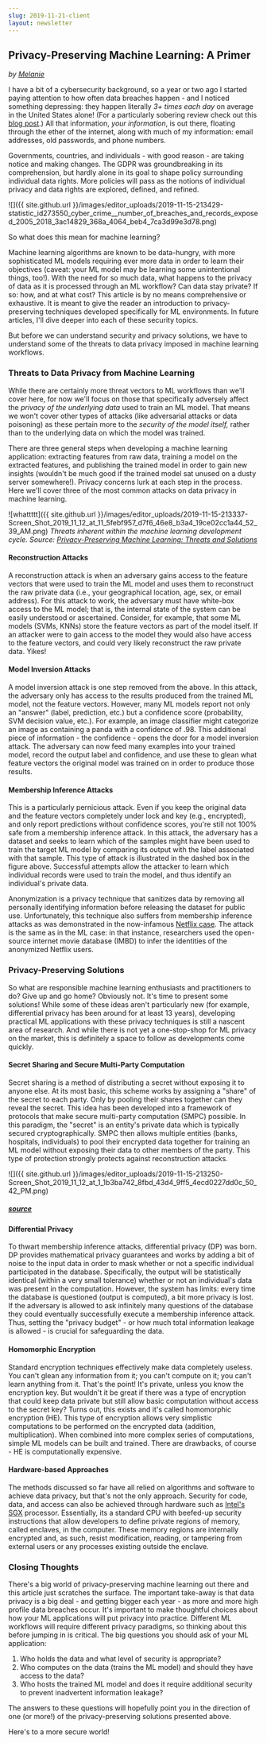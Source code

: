 ```yaml
---
slug: 2019-11-21-client
layout: newsletter
---
```


## Privacy-Preserving Machine Learning: A Primer

*by [Melanie](http://www.linkedin.com/in/melanierbeck)*

I have a bit of a cybersecurity background, so a year or two ago I started paying attention to how often data breaches happen - and I noticed something depressing:  they happen literally *3+ times each day* on average in the United States alone!  (For a particularly sobering review check out this [blog post](https://digitalguardian.com/blog/history-data-breaches).) All that information, *your information*, is out there, floating through the ether of the internet, along with much of my information: email addresses, old passwords, and phone numbers. 

Governments, countries, and individuals - with good reason - are taking notice and making changes. The GDPR was groundbreaking in its comprehension, but hardly alone in its goal to shape policy surrounding individual data rights. More policies will pass as the notions of individual privacy and data rights are explored, defined, and refined. 

![]({{ site.github.url }}/images/editor_uploads/2019-11-15-213429-statistic_id273550_cyber_crime__number_of_breaches_and_records_exposed_2005_2018_3ac14829_368a_4064_beb4_7ca3d99e3d78.png)

So what does this mean for machine learning? 

Machine learning algorithms are known to be data-hungry, with more sophisticated ML models requiring ever more data in order to learn their objectives (caveat: your ML model may be learning some unintentional things, too!). With the need for so much data, what happens to the privacy of data as it is processed through an ML workflow? Can data stay private? If so: how, and at what cost?  This article is by no means comprehensive or exhaustive. It is meant to give the reader an introduction to privacy-preserving techniques developed specifically for ML environments. In future articles, I'll dive deeper into each of these security topics.

But before we can understand security and privacy solutions, we have to understand some of the threats to data privacy imposed in machine learning workflows. 

### Threats to Data Privacy from Machine Learning

While there are certainly more threat vectors to ML workflows than we'll cover here, for now we'll focus on those that specifically adversely affect the *privacy of the underlying data* used to train an ML model. That means we won't cover other types of attacks (like adversarial attacks or data poisoning) as these pertain more to the *security of the model itself,* rather than to the underlying data on which the model was trained. 

There are three general steps when developing a machine learning application: extracting features from raw data, training a model on the extracted features, and publishing the trained model in order to gain new insights (wouldn't be much good if the trained model sat unused on a dusty server somewhere!).  Privacy concerns lurk at each step in the process. Here we'll cover three of the most common attacks on data privacy in machine learning. 

![whattttt]({{ site.github.url }}/images/editor_uploads/2019-11-15-213337-Screen_Shot_2019_11_12_at_11_5febf957_d7f6_46e8_b3a4_19ce02cc1a44_52_39_AM.png)
*Threats inherent within the machine learning development cycle.
Source: [Privacy-Preserving Machine Learning: Threats and Solutions](https://arxiv.org/pdf/1804.11238.pdf)*


#### Reconstruction Attacks

A reconstruction attack is when an adversary gains access to the feature vectors that were used to train the ML model and uses them to reconstruct the raw private data (i.e., your geographical location, age, sex, or email address). For this attack to work, the adversary must have white-box access to the ML model; that is, the internal state of the system can be easily understood or ascertained. Consider, for example, that some ML models (SVMs, KNNs) store the feature vectors as part of the model itself. If an attacker were to gain access to the model they would also have access to the feature vectors, and could very likely reconstruct the raw private data. Yikes! 

#### Model Inversion Attacks

A model inversion attack is one step removed from the above. In this attack, the adversary only has access to the results produced from the trained ML model, not the feature vectors. However, many ML models report not only an "answer" (label, prediction, etc.) but a confidence score (probability, SVM decision value, etc.). For example, an image classifier might categorize an image as containing a panda with a confidence of .98. This additional piece of information - the confidence - opens the door for a model inversion attack. The adversary can now feed many examples into your trained model, record the output label and confidence, and use these to glean what feature vectors the original model was trained on in order to produce those results.  

#### Membership Inference Attacks

This is a particularly pernicious attack. Even if you keep the original data and the feature vectors completely under lock and key (e.g., encrypted), and only report predictions without confidence scores, you're still not 100% safe from a membership inference attack. In this attack, the adversary has a dataset and seeks to learn which of the samples might have been used to train the target ML model by comparing its output with the label associated with that sample. This type of attack is illustrated in the dashed box in the figure above. Successful attempts allow the attacker to learn which individual records were used to train the model, and thus identify an individual's private data.  

Anonymization is a privacy technique that sanitizes data by removing all personally identifying information before releasing the dataset for public use. Unfortunately, this technique also suffers from membership inference attacks as was demonstrated in the now-infamous [Netflix case](https://www.cs.utexas.edu/~shmat/shmat_oak08netflix.pdf). The attack is the same as in the ML case: in that instance, researchers used the open-source internet movie database (IMBD) to infer the identities of the anonymized Netflix users. 

### Privacy-Preserving Solutions

So what are responsible machine learning enthusiasts and practitioners to do? Give up and go home? Obviously not. It's time to present some solutions! While some of these ideas aren't particularly new (for example, differential privacy has been around for at least 13 years), developing practical ML applications with these privacy techniques is still a nascent area of research. And while there is not yet a one-stop-shop for ML privacy on the market, this is definitely a space to follow as developments come quickly. 

#### Secret Sharing  and Secure Multi-Party Computation

Secret sharing is a method of distributing a secret without exposing it to anyone else. At its most basic, this scheme works by assigning a "share" of the secret to each party. Only by pooling their shares together can they reveal the secret.  This idea has been developed into a framework of protocols that make secure multi-party computation (SMPC) possible.  In this paradigm, the "secret" is an entity's private data which is typically secured cryptographically. SMPC then allows multiple entities (banks, hospitals, individuals) to pool their encrypted data together for training an ML model without exposing their data to other members of the party. This type of protection strongly protects against reconstruction attacks. 

![]({{ site.github.url }}/images/editor_uploads/2019-11-15-213250-Screen_Shot_2019_11_12_at_1_1b3ba742_8fbd_43d4_9ff5_4ecd0227dd0c_50_42_PM.png)
##### [source](https://www.tno.nl/en/focus-areas/information-communication-technology/roadmaps/data-sharing/secure-multi-party-computation/)

#### Differential Privacy

To thwart membership inference attacks, differential privacy (DP) was born. DP provides mathematical privacy guarantees and works by adding a bit of noise to the input data in order to mask whether or not a specific individual participated in the database. Specifically, the output will be statistically identical (within a very small tolerance) whether or not an individual's data was present in the computation.  However, the system has limits: every time the database is questioned (output is computed), a bit more privacy is lost. If the adversary is allowed to ask infinitely many questions of the database they could eventually successfully execute a membership inference attack. Thus, setting the "privacy budget" - or how much total information leakage is allowed - is crucial for safeguarding the data.   

#### Homomorphic Encryption

Standard encryption techniques effectively make data completely useless. You can't glean any information from it; you can't compute on it; you can't learn anything from it. That's the point! It's private, unless you know the encryption key. But wouldn't it be great if there was a type of encryption that could keep data private but still allow basic computation without access to the secret key? Turns out, this exists and it's called homomorphic encryption (HE). This type of encryption allows very simplistic computations to be performed on the encrypted data (addition, multiplication). When combined into more complex series of computations, simple ML models can be built and trained. There are drawbacks, of course - HE is computationally expensive. 

#### Hardware-based Approaches

The methods discussed so far have all relied on algorithms and software to achieve data privacy, but that's not the only approach. Security for code, data, and access can also be achieved through hardware such as [Intel's SGX](https://software.intel.com/en-us/sgx) processor. Essentially, its a standard CPU with beefed-up security instructions that allow developers to define private regions of memory, called enclaves, in the computer. These memory regions are internally encrypted and, as such, resist modification, reading, or tampering from external users or any processes existing outside the enclave.

### Closing Thoughts

There's a big world of privacy-preserving machine learning out there and this article just scratches the surface. The important take-away is that data privacy is a big deal   - and getting bigger each year - as more and more high profile data breaches occur. It's important to make thoughtful choices about how your ML applications will put privacy into practice. Different ML workflows will require different privacy paradigms, so thinking about this before jumping in is critical. The big questions you should ask of your ML application: 

1. Who holds the data and what level of security is appropriate? 
2. Who computes on the data (trains the ML model) and should they have access to the data? 
3. Who hosts the trained ML model and does it require additional security to prevent inadvertent information leakage?   

The answers to these questions will hopefully point you in the direction of one (or more!) of the privacy-preserving solutions presented above. 

Here's to a more secure world!
